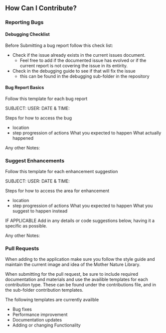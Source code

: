 ## How Can I Contribute?
### Reporting Bugs

#### Debugging Checklist
Before Submitting a bug report follow this check list:
* Check if the issue already exists in the current issues document.
  * Feel free to add if the documented issue has evolved or if the current report is not covering the issue in its entirity. 
* Check in the debugging guide to see if that will fix the issue
  * this can be found in the debugging sub-folder in the repository

#### Bug Report Basics
Follow this template for each bug report

SUBJECT:
USER:
DATE & TIME:

Steps for how to access the bug 
  * location
  * step progression of actions
What you expected to happen
What actually happened

Any other Notes:

### Suggest Enhancements
Follow this template for each enhancement suggestion

SUBJECT:
USER:
DATE & TIME:

Steps for how to access the area for enhancement
  * location
  * step progression of actions
What you expected to happen
What you suggest to happen instead

IF APPLICABLE
Add in any details or code suggestions below, having it a specific as possible.

Any other Notes:

### Pull Requests
When adding to the application make sure you follow the style guide and maintain the current image and idea of the Mother Nature Library.

When submitting for the pull request, be sure to include required documentation and materials and use the availible templates for each contribution type. These can be found under the contributions file, and in the sub-folder contribution templates.

The following templates are currently availble
* Bug fixes
* Performance improvement
* Documentation updates
* Adding or changing Functionality
